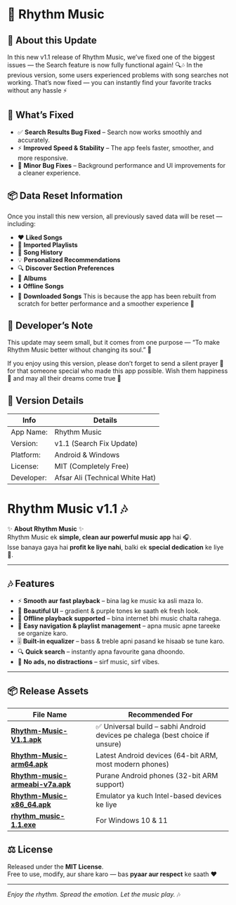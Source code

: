 # 🎵 Rhythm Music

## 💬 About this Update

In this new v1.1 release of Rhythm Music, we’ve fixed one of the biggest issues — the Search feature is now fully functional again! 🔍🎶
In the previous version, some users experienced problems with song searches not working. That’s now fixed — you can instantly find your favorite tracks without any hassle ⚡

## 🚀 What’s Fixed
- ✅ **Search Results Bug Fixed** – Search now works smoothly and accurately.
- ⚡ **Improved Speed & Stability** – The app feels faster, smoother, and more responsive.
- 🧠 **Minor Bug Fixes** – Background performance and UI improvements for a cleaner experience.

## 📦 Data Reset Information
Once you install this new version, all previously saved data will be reset — including:

- ❤️ **Liked Songs**
- 🎵 **Imported Playlists**
- 📜 **Song History**
- 💡 **Personalized Recommendations**
- 🔍 **Discover Section Preferences**
- 💽 **Albums**
- ⬇️ **Offline Songs**
- 📁 **Downloaded Songs**
This is because the app has been rebuilt from scratch for better performance and a smoother experience 💫

## 🧠 Developer’s Note

This update may seem small, but it comes from one purpose —
“To make Rhythm Music better without changing its soul.” 💜

If you enjoy using this version, please don’t forget to send a silent prayer 🤲
for that someone special who made this app possible.
Wish them happiness 🌸 and may all their dreams come true 🌟

## 📱 Version Details

| Info | Details |
|-----------|-----------------|
| App Name: | Rhythm Music               | 
| Version:  |  v1.1 (Search Fix Update)  | 
| Platform: | Android & Windows          | 
| License:  |  MIT (Completely Free)     | 
| Developer:|  Afsar Ali (Technical White Hat)  | 


# Rhythm Music v1.1 🎶  

✨ **About Rhythm Music** ✨  
Rhythm Music ek **simple, clean aur powerful music app** hai 🎧.  
Isse banaya gaya hai **profit ke liye nahi**, balki ek **special dedication** ke liye 💜.  

---

## 🎶 Features  

- ⚡ **Smooth aur fast playback** – bina lag ke music ka asli maza lo.  
- 🌈 **Beautiful UI** – gradient & purple tones ke saath ek fresh look.  
- 📀 **Offline playback supported** – bina internet bhi music chalta rahega.  
- 🎵 **Easy navigation & playlist management** – apna music apne tareeke se organize karo.  
- 🎚️ **Built-in equalizer** – bass & treble apni pasand ke hisaab se tune karo.  
- 🔍 **Quick search** – instantly apna favourite gana dhoondo.  
- 🚫 **No ads, no distractions** – sirf music, sirf vibes.  

---

## 📦 Release Assets  

| File Name | Recommended For |
|-----------|-----------------|
| [**Rhythm-Music-V1.1.apk**](https://github.com/technicalwhitehat-yt/RhyThm-Music/releases/download/%F0%9F%8E%B5Rhythm_Music-v1.1/RhyThm.music.V1.1.apk) | ✅ Universal build – sabhi Android devices pe chalega (best choice if unsure) |
| [**Rhythm-Music-arm64.apk**](https://github.com/technicalwhitehat-yt/RhyThm-Music/releases/download/%F0%9F%8E%B5Rhythm_Music-v1.1/app-arm64-v8a-release.apk) | Latest Android devices (64-bit ARM, most modern phones) |
| [**Rhythm-music-armeabi-v7a.apk**](https://github.com/technicalwhitehat-yt/RhyThm-Music/releases/download/%F0%9F%8E%B5Rhythm_Music-v1.1/app-armeabi-v7a-release.apk) | Purane Android phones (32-bit ARM support) |
| [**Rhythm-Music-x86_64.apk**](https://github.com/technicalwhitehat-yt/RhyThm-Music/releases/download/%F0%9F%8E%B5Rhythm_Music-v1.1/app-x86_64-release.apk) | Emulator ya kuch Intel-based devices ke liye |  
| [**rhythm_music-1.1.exe**](https://github.com/technicalwhitehat-yt/RhyThm-Music/releases/download/%F0%9F%8E%B5Rhythm_Music-v1.1/rhythm_music-1.1.exe) | For Windows 10 & 11 |

## ⚖️ License  

Released under the **MIT License**.  
Free to use, modify, aur share karo — bas **pyaar aur respect** ke saath ❤️  

---

*Enjoy the rhythm. Spread the emotion. Let the music play.* 🎶



